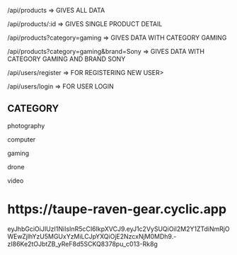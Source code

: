<!-- GETTING DATA -->

<p>/api/products => GIVES ALL DATA</p>
<p>/api/products/:id => GIVES SINGLE PRODUCT DETAIL</p>
<p>/api/products?category=gaming => GIVES DATA WITH CATEGORY GAMING</p>
<p>/api/products?category=gaming&brand=Sony => GIVES DATA WITH CATEGORY GAMING AND BRAND SONY</p>

<!-- LOGIN AND REGISTER -->

<p>/api/users/register => FOR REGISTERING NEW USER></p>
<p>/api/users/login => FOR USER LOGIN</p>

<h2>CATEGORY</h2>
<p>photography</p>
<p>computer</p>
<p>gaming</p>
<p>drone</p>
<p>video</p>

<h1>https://taupe-raven-gear.cyclic.app</h1>

eyJhbGciOiJIUzI1NiIsInR5cCI6IkpXVCJ9.eyJ1c2VySUQiOiI2M2Y1ZTdiNmRjOWEwZjlhYzU5MGUxYzMiLCJpYXQiOjE2NzcxNjM0MDh9.-zI86Ke2tOJbtZB_yReF8d5SCKQ8378pu_c013-Rk8g
